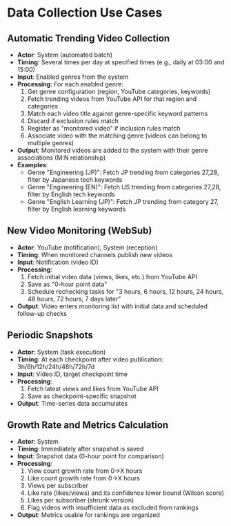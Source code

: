 # Data Collection Use Cases

## Automatic Trending Video Collection

- **Actor**: System (automated batch)
- **Timing**: Several times per day at specified times (e.g., daily at 03:00 and 15:00)
- **Input**: Enabled genres from the system
- **Processing**: For each enabled genre:
  1. Get genre configuration (region, YouTube categories, keywords)
  2. Fetch trending videos from YouTube API for that region and categories
  3. Match each video title against genre-specific keyword patterns
  4. Discard if exclusion rules match
  5. Register as "monitored video" if inclusion rules match
  6. Associate video with the matching genre (videos can belong to multiple genres)
- **Output**: Monitored videos are added to the system with their genre associations (M:N relationship)
- **Examples**:
  - Genre "Engineering (JP)": Fetch JP trending from categories 27,28, filter by Japanese tech keywords
  - Genre "Engineering (EN)": Fetch US trending from categories 27,28, filter by English tech keywords
  - Genre "English Learning (JP)": Fetch JP trending from category 27, filter by English learning keywords

## New Video Monitoring (WebSub)

- **Actor**: YouTube (notification), System (reception)
- **Timing**: When monitored channels publish new videos
- **Input**: Notification (video ID)
- **Processing**:
  1. Fetch initial video data (views, likes, etc.) from YouTube API
  2. Save as "0-hour point data"
  3. Schedule rechecking tasks for "3 hours, 6 hours, 12 hours, 24 hours, 48 hours, 72 hours, 7 days later"
- **Output**: Video enters monitoring list with initial data and scheduled follow-up checks

## Periodic Snapshots

- **Actor**: System (task execution)
- **Timing**: At each checkpoint after video publication: 3h/6h/12h/24h/48h/72h/7d
- **Input**: Video ID, target checkpoint time
- **Processing**:
  1. Fetch latest views and likes from YouTube API
  2. Save as checkpoint-specific snapshot
- **Output**: Time-series data accumulates

## Growth Rate and Metrics Calculation

- **Actor**: System
- **Timing**: Immediately after snapshot is saved
- **Input**: Snapshot data (0-hour point for comparison)
- **Processing**:
  1. View count growth rate from 0→X hours
  2. Like count growth rate from 0→X hours
  3. Views per subscriber
  4. Like rate (likes/views) and its confidence lower bound (Wilson score)
  5. Likes per subscriber (shrunk version)
  6. Flag videos with insufficient data as excluded from rankings
- **Output**: Metrics usable for rankings are organized
